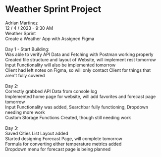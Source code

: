 <h1>Weather Sprint Project</h1>
Adrian Martinez
<br>
12 / 4 / 2023 - 9:30 AM
<br>
Weather Sprint
<br>
Create a Weather App with Assigned Figma 
<br>
<br>
Day 1 - Start Building:
<br>
Was able to verify API Data and Fetching with Postman working properly
<br>
Created file structure and layout of Website, will implement rest tomorrow
<br>
Input Functionality will also be implemented tomorrow
<br>
Client had left notes on Figma, so will only contact Client for things that aren't fully covered
<br>
<br>
Day 2:
<br>
Correctly grabbed API Data from console log
<br>
Implemented home page for website, will add favorites and forecast page tomorrow
<br>
Input Functionality was added, Searchbar fully functioning, Dropdown needing more work
<br>
Custom Storage Functions Created, though still needing work
<br>
<br>
Day 3:
<br>
Saved Cities List Layout added
<br>
Started designing Forecast Page, will complete tomorrow
<br>
Formula for converting either temperature metrics added
<br>
Dropdown menu for forecast page is being planned